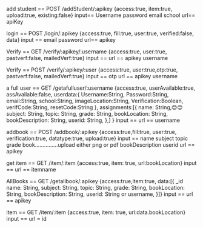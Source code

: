 add student == POST
/addStudent/:apikey
{access:true, item:true, upload:true, existing:false}
input== Username
        password
        email
        school
 url== apiKey


login == POST
/login/:apikey
{access:true, fill:true, user:true, verified:false, data}
input == email
         password
url== apikey


Verify == GET
/verify/:apikey/:username
{access:true, user:true, pastverf:false, mailedVerf:true}
input == 
url == apikey
       username


Verify == POST
/verify/:apikey/:user
{access:true, user:true,otp:true, pastverf:false, mailedVerf:true}
input == otp
url == apikey
       username
   
   
a full user == GET
/getafulluser/:username
{access:true, userAvailable:true, assAvailable:false, userdata:{
    Username:String,
    Password:String,
    email:String,
    school:String,
    imageLocation:String,
    Verification:Boolean,
    verifCode:String,
    resetCode:String
}, assignments:[{
    name: String,😊😊
    subject: String,
    topic: String,
    grade: String,
    bookLocation: String,
    bookDescription: String,
    userid: String,
},] }
input ==
url == username


addbook == POST
/addbook/:apikey
{access:true,fill:true, user:true, verification:true, datatype:true, upload:true}
input == name
         subject
         topic
         grade
         book...............upload either png or pdf
         bookDescription
         userid
url == apikey


get item == GET 
/item/:item
{access:true, item: true, url:bookLocation}
input ==
url == itemname


AllBooks == GET
/getallbook/:apikey
{access:true,item:true, data:[{
    _id
    name: String,
    subject: String,
    topic: String,
    grade: String,
    bookLocation: String,
    bookDescription: String,
    userid: String or username,
}]}
input ==
url == apikey

item == GET
/item/:item
{access:true, item: true, url:data.bookLocation}
input ==
url = id

